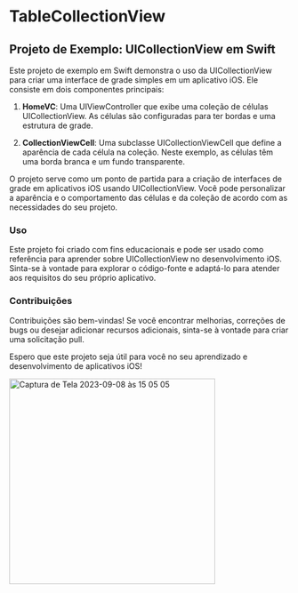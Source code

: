 # TableCollectionView

## Projeto de Exemplo: UICollectionView em Swift

Este projeto de exemplo em Swift demonstra o uso da UICollectionView para criar uma interface de grade simples em um aplicativo iOS. Ele consiste em dois componentes principais:

1. **HomeVC**: Uma UIViewController que exibe uma coleção de células UICollectionView. As células são configuradas para ter bordas e uma estrutura de grade.

2. **CollectionViewCell**: Uma subclasse UICollectionViewCell que define a aparência de cada célula na coleção. Neste exemplo, as células têm uma borda branca e um fundo transparente.

O projeto serve como um ponto de partida para a criação de interfaces de grade em aplicativos iOS usando UICollectionView. Você pode personalizar a aparência e o comportamento das células e da coleção de acordo com as necessidades do seu projeto.

### Uso

Este projeto foi criado com fins educacionais e pode ser usado como referência para aprender sobre UICollectionView no desenvolvimento iOS. Sinta-se à vontade para explorar o código-fonte e adaptá-lo para atender aos requisitos do seu próprio aplicativo.

### Contribuições

Contribuições são bem-vindas! Se você encontrar melhorias, correções de bugs ou desejar adicionar recursos adicionais, sinta-se à vontade para criar uma solicitação pull.

Espero que este projeto seja útil para você no seu aprendizado e desenvolvimento de aplicativos iOS!

<img width="370" alt="Captura de Tela 2023-09-08 às 15 05 05" src="https://github.com/diegofgl/TableCollectionView/assets/122054408/4efa7574-4c43-4f1e-8e13-d0fbfc93fd9b">



